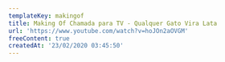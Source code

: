 ```yaml
---
templateKey: makingof
title: Making Of Chamada para TV - Qualquer Gato Vira Lata
url: 'https://www.youtube.com/watch?v=hoJOn2aOVGM'
freeContent: true
createdAt: '23/02/2020 03:45:50'
---
```


